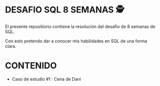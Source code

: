 
# **DESAFIO SQL 8 SEMANAS** 🕵️ 

El presente repositiorio contiene la resolución del desafio de 8 semanas de SQL.

Con esto pretendo dar a conocer mis habilidades en SQL de una forma clara.


# **CONTENIDO**

- Caso de estudio #1 : Cena de Dani


